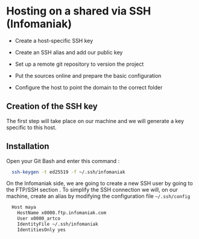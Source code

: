 
# Hosting on a shared via SSH (Infomaniak)

- Create a host-specific SSH key

- Create an SSH alias and add our public key

- Set up a remote git repository to version the project

- Put the sources online and prepare the basic configuration

- Configure the host to point the domain to the correct folder

## Creation of the SSH key
The first step will take place on our machine and we will generate a key specific to this host.

## Installation

Open your Git Bash and enter this command :

```bash
  ssh-keygen -t ed25519 -f ~/.ssh/infomaniak
```
    
On the Infomaniak side, we are going to create a new SSH user by going to the FTP/SSH section . To simplify the SSH connection we will, on our machine, create an alias by modifying the configuration file ``` ~/.ssh/config ```

```bash
  Host maya
    HostName x0000.ftp.infomaniak.com
    User x0000_artco
    IdentityFile ~/.ssh/infomaniak
    IdentitiesOnly yes
```
